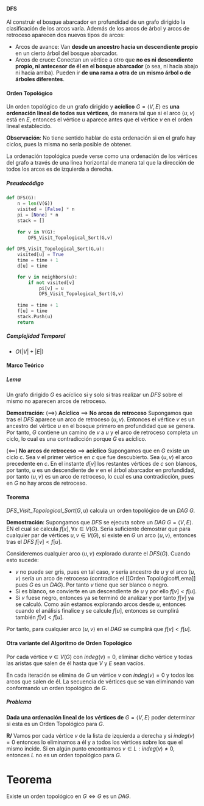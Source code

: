 #### DFS
Al construir el bosque abarcador en profundidad de un grafo dirigido la clasificación de los arcos varía. Además de los arcos de árbol y arcos de retroceso aparecen dos nuevos tipos de arcos:
- Arcos de avance: Van **desde un ancestro hacia un descendiente propio** en un cierto árbol del bosque abarcador.
- Arcos de cruce: Conectan un vértice a otro que **no es ni descendiente propio, ni antecesor de él en el bosque abarcador** (o sea, ni hacia abajo ni hacia arriba). Pueden ir **de una rama a otra de un mismo árbol o de árboles diferentes**.


#### Orden Topológico
Un orden topológico de un grafo dirigido y **acíclico** $G = \langle V,E \rangle$ es **una ordenación lineal de todos sus vértices**, de manera tal que si el arco $\langle u,v \rangle$ está en $E$, entonces el vértice $u$ aparece antes que el vértice $v$ en el orden lineal establecido.

**Observación**: No tiene sentido hablar de esta ordenación si en el grafo hay ciclos, pues la misma no sería posible de obtener.

La ordenación topológica puede verse como una ordenación de los vértices del grafo a través de una línea horizontal de manera tal que la dirección de todos los arcos es de izquierda a derecha.

##### Pseudocódigo
```python
def DFS(G):
	n = len(V(G))
	visited = [False] * n
	pi = [None] * n
	stack = []
	
	for v in V(G):
		DFS_Visit_Topological_Sort(G,v)
		
def DFS_Visit_Topological_Sort(G,u):
	visited[u] = True
	time = time + 1
	d[u] = time

	for v in neighbors(u):
		if not visited[v]
			pi[v] = u
			DFS_Visit_Topological_Sort(G,v)
	
	time = time + 1
	f[u] = time
	stack.Push(u)
	return
```
##### Complejidad Temporal
- $O(|V|+|E|)$ 
#### Marco Teórico

##### Lema
Un grafo dirigido $G$ es acíclico si y solo si tras realizar un $DFS$ sobre el mismo no aparecen arcos de retroceso.

**Demostración**:
$(\implies)$ **Acíclico** $\implies$ **No arcos de retroceso**
Supongamos que tras el $DFS$ aparece un arco de retroceso $\langle u,v \rangle$. Entonces el vértice $v$ es un ancestro del vértice $u$ en el bosque primero en profundidad que se genera. Por tanto, $G$ contiene un camino de $v$ a $u$ y el arco de retroceso completa un ciclo, lo cual es una contradicción porque $G$ es acíclico.

$(\impliedby)$ **No arcos de retroceso** $\implies$ **acíclico**
Supongamos que en $G$ existe un ciclo c. Sea $v$ el primer vértice en $c$ que fue descubierto. Sea $\langle u,v \rangle$ el arco precedente en $c$. En el instante $d[v]$ los restantes vértices de $c$ son blancos, por tanto, $u$ es un descendiente de $v$ en el árbol abarcador en profundidad, por tanto $\langle u,v \rangle$ es un arco de retroceso, lo cual es una contradicción, pues en $G$ no hay arcos de retroceso.

#### Teorema
$DFS\_Visit\_Topological\_Sort(G,u)$ calcula un orden topológico de un $DAG$ $G$.

**Demostración**: Supongamos que $DFS$ se ejecuta sobre un $DAG$ $G = \langle V,E \rangle$. EN el cual se calcula $f[x], \forall x \in V(G)$. Sería suficiente demostrar que para cualquier par de vértices $u,v \in V(G)$, si existe en $G$ un arco $\langle u,v \rangle$, entonces tras el $DFS$ $f[v] < f[u]$.

Consideremos cualquier arco $\langle u,v \rangle$ explorado durante el $DFS(G)$. Cuando esto sucede:
- $v$ no puede ser gris, pues en tal caso, $v$ sería ancestro de $u$ y el arco $\langle u,v \rangle$ sería un arco de retroceso (contradice el [[Orden Topológico#Lema]] pues $G$ es un $DAG$). Por tanto $v$ tiene que ser blanco o negro.
- Si es blanco, se convierte en un descendiente de $u$ y por ello $f[v] < f[u]$.
- Si $v$ fuese negro, entonces ya se terminó de analizar y por tanto $f[v]$ ya se calculó. Como aún estamos explorando arcos desde $u$, entonces cuando el análisis finalice y se calcule $f[u]$, entonces se cumplirá también $f[v] < f[u]$.

Por tanto, para cualquier arco $\langle u,v \rangle$ en el $DAG$ se cumplirá que $f[v] < f[u]$.

#### Otra variante del Algoritmo de Orden Topológico

Por cada vértice $v \in V(G)$ con $indeg(v) = 0$, eliminar dicho vértice y todas las aristas que salen de él hasta que $V$ y $E$ sean vacíos.

En cada iteración se elimina de $G$ un vértice $v$ con $indeg(v) = 0$ y todos los arcos que salen de él. La secuencia de vértices que se van eliminando van conformando un orden topológico de $G$.

##### Problema

**Dada una ordenación lineal de los vértices de** $G = \langle V,E \rangle$ poder determinar si esta es un Orden Topológico para $G$.

**R/** Vamos por cada vértice $v$ de la lista de izquierda a derecha y si $indeg(v) = 0$ entonces lo eliminamos a él y a todos los vértices sobre los que el mismo incide. 
Si en algún punto encontramos $v \in L: indeg(v) \neq 0$, entonces $L$ no es un orden topológico para $G$.

# Teorema

Existe un orden topológico en $G \iff G$ es un $DAG$. 